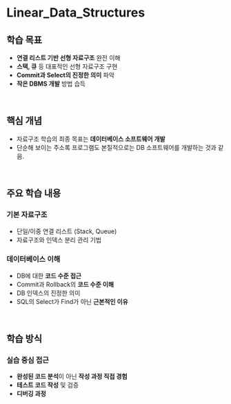 # Linear_Data_Structures

## 학습 목표

- **연결 리스트 기반 선형 자료구조** 완전 이해
- **스택, 큐** 등 대표적인 선형 자료구조 구현
- **Commit과 Select의 진정한 의미** 파악
- **작은 DBMS 개발** 방법 습득

<br>

## 핵심 개념

- 자료구조 학습의 최종 목표는 **데이터베이스 소프트웨어 개발** 
- 단순해 보이는 주소록 프로그램도 본질적으로는 DB 소프트웨어를 개발하는 것과 같음.

<br>

## 주요 학습 내용

### 기본 자료구조
- 단일/이중 연결 리스트 (Stack, Queue)
- 자료구조와 인덱스 분리 관리 기법

### 데이터베이스 이해
- DB에 대한 **코드 수준 접근**
- Commit과 Rollback의 **코드 수준 이해**
- DB 인덱스의 진정한 의미
- SQL의 Select가 Find가 아닌 **근본적인 이유**

<br>

## 학습 방식

### 실습 중심 접근
- **완성된 코드 분석**이 아닌 **작성 과정 직접 경험**
- **테스트 코드 작성** 및 검증
- **디버깅 과정**
